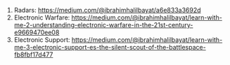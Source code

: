 1. Radars: https://medium.com/@ibrahimhalilbayat/a6e833a3692d
2. Electronic Warfare: https://medium.com/@ibrahimhalilbayat/learn-with-me-2-understanding-electronic-warfare-in-the-21st-century-e9669470ee08
3. Electronic Support: https://medium.com/@ibrahimhalilbayat/learn-with-me-3-electronic-support-es-the-silent-scout-of-the-battlespace-fb8fbf17d477
